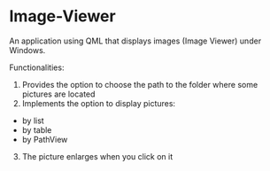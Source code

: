 # Image-Viewer 
An application using QML that displays images (Image Viewer) under Windows. 

Functionalities:
1.	Provides the option to choose the path to the folder where some pictures are located 
2.	Implements the option to display pictures:
-	by list 
- by table 
- by PathView 
3. The picture enlarges when you click on it 
